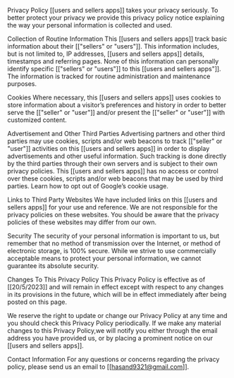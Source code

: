 Privacy Policy
[[users and sellers apps]] takes your privacy seriously. To better protect your privacy we provide this privacy policy notice explaining the way your personal information is collected and used.

Collection of Routine Information
This [[users and sellers apps]] track basic information about their [["sellers" or "users"]]. This information includes, but is not limited to, IP addresses, [[users and sellers apps]] details, timestamps and referring pages. None of this information can personally identify specific [["sellers" or "users"]] to this [[users and sellers apps"]]. The information is tracked for routine administration and maintenance purposes.

Cookies
Where necessary, this [[users and sellers apps]] uses cookies to store information about a visitor’s preferences and history in order to better serve the [["seller" or "user"]] and/or present the [["seller" or "user"]] with customized content.

Advertisement and Other Third Parties
Advertising partners and other third parties may use cookies, scripts and/or web beacons to track [["seller" or "user"]] activities on this [[users and sellers apps]] in order to display advertisements and other useful information. Such tracking is done directly by the third parties through their own servers and is subject to their own privacy policies. This [[users and sellers apps]] has no access or control over these cookies, scripts and/or web beacons that may be used by third parties. Learn how to opt out of Google’s cookie usage.

Links to Third Party Websites
We have included links on this [[users and sellers apps]] for your use and reference. We are not responsible for the privacy policies on these websites. You should be aware that the privacy policies of these websites may differ from our own.

Security
The security of your personal information is important to us, but remember that no method of transmission over the Internet, or method of electronic storage, is 100% secure. While we strive to use commercially acceptable means to protect your personal information, we cannot guarantee its absolute security.

Changes To This Privacy Policy
This Privacy Policy is effective as of [[20/5/2023]] and will remain in effect except with respect to any changes in its provisions in the future, which will be in effect immediately after being posted on this page.

We reserve the right to update or change our Privacy Policy at any time and you should check this Privacy Policy periodically. If we make any material changes to this Privacy Policy,we will notify you either through the email address you have provided us, or by placing a prominent notice on our [[users and sellers apps]].

Contact Information
For any questions or concerns regarding the privacy policy, please send us an email to [[hasand9321@gmail.com]].
